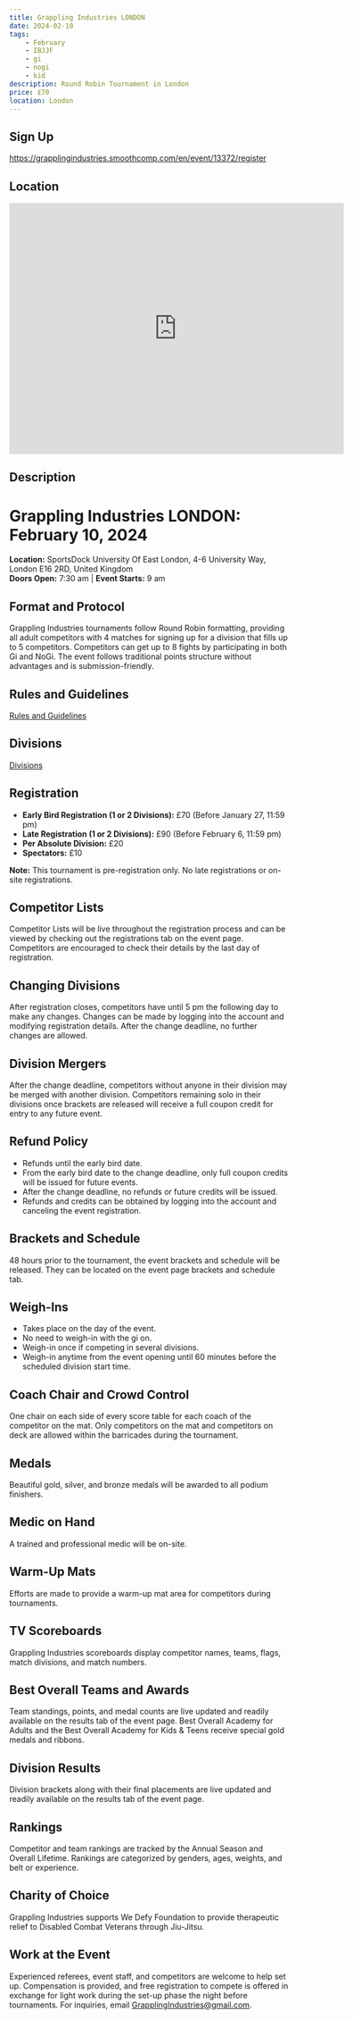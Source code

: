 ```yaml
---
title: Grappling Industries LONDON
date: 2024-02-10
tags:
    - February
    - IBJJF
    - gi 
    - nogi 
    - kid
description: Round Robin Tournament in London
price: £70
location: London
---
```

## Sign Up
https://grapplingindustries.smoothcomp.com/en/event/13372/register

## Location
<iframe src="https://www.google.com/maps/embed?pb=!1m17!1m12!1m3!1d2483.309345197427!2d0.06616477662008921!3d51.50754047181336!2m3!1f0!2f0!3f0!3m2!1i1024!2i768!4f13.1!3m2!1m1!2zNTHCsDMwJzI3LjIiTiAwwrAwNCcwNy41IkU!5e0!3m2!1sen!2suk!4v1703105329463!5m2!1sen!2suk" width="600" height="450" style="border:0;" allowfullscreen="" loading="lazy" referrerpolicy="no-referrer-when-downgrade"></iframe>

## Description
# Grappling Industries LONDON: February 10, 2024

**Location:** SportsDock University Of East London, 4-6 University Way, London E16 2RD, United Kingdom  
**Doors Open:** 7:30 am | **Event Starts:** 9 am

## Format and Protocol
Grappling Industries tournaments follow Round Robin formatting, providing all adult competitors with 4 matches for signing up for a division that fills up to 5 competitors. Competitors can get up to 8 fights by participating in both Gi and NoGi. The event follows traditional points structure without advantages and is submission-friendly.

## Rules and Guidelines
[Rules and Guidelines](http://grapplingindustries.com/rules/)

## Divisions
[Divisions](http://grapplingindustries.com/divisions/)

## Registration
- **Early Bird Registration (1 or 2 Divisions):** £70 (Before January 27, 11:59 pm)
- **Late Registration (1 or 2 Divisions):** £90 (Before February 6, 11:59 pm)
- **Per Absolute Division:** £20
- **Spectators:** £10

**Note:** This tournament is pre-registration only. No late registrations or on-site registrations.

## Competitor Lists
Competitor Lists will be live throughout the registration process and can be viewed by checking out the registrations tab on the event page. Competitors are encouraged to check their details by the last day of registration.

## Changing Divisions
After registration closes, competitors have until 5 pm the following day to make any changes. Changes can be made by logging into the account and modifying registration details. After the change deadline, no further changes are allowed.

## Division Mergers
After the change deadline, competitors without anyone in their division may be merged with another division. Competitors remaining solo in their divisions once brackets are released will receive a full coupon credit for entry to any future event.

## Refund Policy
- Refunds until the early bird date.
- From the early bird date to the change deadline, only full coupon credits will be issued for future events.
- After the change deadline, no refunds or future credits will be issued.
- Refunds and credits can be obtained by logging into the account and canceling the event registration.

## Brackets and Schedule
48 hours prior to the tournament, the event brackets and schedule will be released. They can be located on the event page brackets and schedule tab.

## Weigh-Ins
- Takes place on the day of the event.
- No need to weigh-in with the gi on.
- Weigh-in once if competing in several divisions.
- Weigh-in anytime from the event opening until 60 minutes before the scheduled division start time.

## Coach Chair and Crowd Control
One chair on each side of every score table for each coach of the competitor on the mat. Only competitors on the mat and competitors on deck are allowed within the barricades during the tournament.

## Medals
Beautiful gold, silver, and bronze medals will be awarded to all podium finishers.

## Medic on Hand
A trained and professional medic will be on-site.

## Warm-Up Mats
Efforts are made to provide a warm-up mat area for competitors during tournaments.

## TV Scoreboards
Grappling Industries scoreboards display competitor names, teams, flags, match divisions, and match numbers.

## Best Overall Teams and Awards
Team standings, points, and medal counts are live updated and readily available on the results tab of the event page. Best Overall Academy for Adults and the Best Overall Academy for Kids & Teens receive special gold medals and ribbons.

## Division Results
Division brackets along with their final placements are live updated and readily available on the results tab of the event page.

## Rankings
Competitor and team rankings are tracked by the Annual Season and Overall Lifetime. Rankings are categorized by genders, ages, weights, and belt or experience.

## Charity of Choice
Grappling Industries supports We Defy Foundation to provide therapeutic relief to Disabled Combat Veterans through Jiu-Jitsu.

## Work at the Event
Experienced referees, event staff, and competitors are welcome to help set up. Compensation is provided, and free registration to compete is offered in exchange for light work during the set-up phase the night before tournaments. For inquiries, email GrapplingIndustries@gmail.com.
